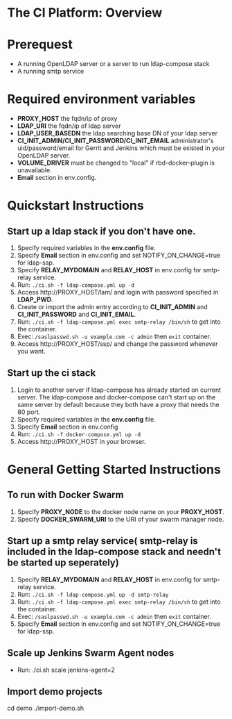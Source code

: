 # The CI Platform: Overview

# Prerequest

- A running OpenLDAP server or a server to run ldap-compose stack
- A running smtp service

# Required environment variables

- **PROXY_HOST** the fqdn/ip of proxy
- **LDAP_URI** the fqdn/ip of ldap server
- **LDAP_USER_BASEDN** the ldap searching base DN of your ldap server
- **CI_INIT_ADMIN/CI_INIT_PASSWORD/CI_INIT_EMAIL** administrator's uid/password/email for Gerrit and Jenkins which must be existed in your OpenLDAP server.
- **VOLUME_DRIVER** must be changed to "local" if rbd-docker-plugin is unavailable.
- **Email** section in env.config.

# Quickstart Instructions

## Start up a ldap stack if you don't have one.

1. Specify required variables in the **env.config** file.
1. Specify **Email** section in env.config and set NOTIFY_ON_CHANGE=true for ldap-ssp.
1. Specify **RELAY_MYDOMAIN** and **RELAY_HOST** in env.config for smtp-relay service.
1. Run: `./ci.sh -f ldap-compose.yml up -d`
1. Access http://PROXY_HOST/lam/ and login with password specified in **LDAP_PWD**.
1. Create or import the admin entry according to **CI_INIT_ADMIN** and **CI_INIT_PASSWORD** and **CI_INIT_EMAIL**.
1. Run: `./ci.sh -f ldap-compose.yml exec smtp-relay /bin/sh` to get into the container.
1. Exec: `/saslpasswd.sh -u example.com -c admin` then `exit` container.
1. Access http://PROXY_HOST/ssp/ and change the password whenever you want.

## Start up the ci stack

1. Login to another server if ldap-compose has already started on current server. The ldap-compose and docker-compose can't start up on the same server by default because they both have a proxy that needs the 80 port.
1. Specify required variables in the **env.config** file.
1. Specify **Email** section in env.config
1. Run: `./ci.sh -f docker-compose.yml up -d`
1. Access http://PROXY_HOST in your browser.

# General Getting Started Instructions

## To run with Docker Swarm

1. Specify **PROXY_NODE** to the docker node name on your **PROXY_HOST**.
1. Specify **DOCKER_SWARM_URI** to the URI of your swarm manager node.

## Start up a smtp relay service( smtp-relay is included in the ldap-compose stack and needn't be started up seperately)

1. Specify **RELAY_MYDOMAIN** and **RELAY_HOST** in env.config for smtp-relay service.
1. Run: `./ci.sh -f ldap-compose.yml up -d smtp-relay`
1. Run: `./ci.sh -f ldap-compose.yml exec smtp-relay /bin/sh` to get into the container.
1. Exec: `/saslpasswd.sh -u example.com -c admin` then `exit` container.
1. Specify **Email** section in env.config and set NOTIFY_ON_CHANGE=true for ldap-ssp.

## Scale up Jenkins Swarm Agent nodes

- Run: ./ci.sh scale jenkins-agent=2

## Import demo projects

  cd demo
  ./import-demo.sh

